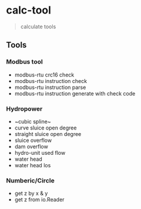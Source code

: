 # calc-tool

> calculate tools

## Tools

### Modbus tool

- modbus-rtu crc16 check
- modbus-rtu instruction check
- modbus-rtu instruction parse
- modbus-rtu instruction generate with check code

### Hydropower

- ~cubic spline~
- curve sluice open degree
- straight sluice open degree
- sluice overflow
- dam overflow
- hydro-unit used flow
- water head
- water head los

### Numberic/Circle

- get z by x & y
- get z from io.Reader
